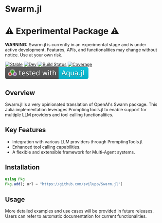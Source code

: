 # Swarm.jl

# ⚠️ Experimental Package ⚠️

**WARNING:** Swarm.jl is currently in an experimental stage and is under active development. Features, APIs, and functionalities may change without notice. Use at your own risk.

[![Stable](https://img.shields.io/badge/docs-stable-blue.svg)](https://svilupp.github.io/Swarm.jl/stable/) [![Dev](https://img.shields.io/badge/docs-dev-blue.svg)](https://svilupp.github.io/Swarm.jl/dev/) 
[![Build Status](https://github.com/svilupp/Swarm.jl/actions/workflows/CI.yml/badge.svg?branch=main)](https://github.com/svilupp/Swarm.jl/actions/workflows/CI.yml?query=branch%3Amain) 
[![Coverage](https://codecov.io/gh/svilupp/Swarm.jl/branch/main/graph/badge.svg)](https://codecov.io/gh/svilupp/Swarm.jl) 
[![Aqua](https://raw.githubusercontent.com/JuliaTesting/Aqua.jl/master/badge.svg)](https://github.com/JuliaTesting/Aqua.jl)
  
## Overview
Swarm.jl is a very opinionated translation of OpenAI's Swarm package. This Julia implementation leverages PromptingTools.jl to enable support for multiple LLM providers and tool calling functionalities.

## Key Features
- Integration with various LLM providers through PromptingTools.jl.
- Enhanced tool calling capabilities.
- A flexible and extensible framework for Multi-Agent systems.

## Installation
```julia
using Pkg
Pkg.add(; url = "https://github.com/svilupp/Swarm.jl")
```

## Usage
More detailed examples and use cases will be provided in future releases. Users can refer to automatic documentation for current functionalities.